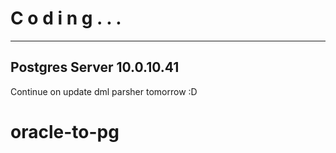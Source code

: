 # C o d i n g . . .

---

## Postgres Server 10.0.10.41

Continue on update dml parsher tomorrow :D
# oracle-to-pg
